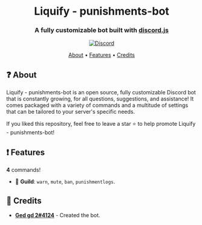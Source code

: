<h1 align="center">
  <br>
  Liquify - punishments-bot
  <br>
</h1>

<h3 align=center>A fully customizable bot built with <a href=https://github.com/discordjs/discord.js>discord.js</a></h3>


<div align=center>

 [![Discord](https://img.shields.io/discord/658113349384667198.svg?label=&logo=discord&logoColor=ffffff&color=7389D8&labelColor=6A7EC2)](https://discord.gg/liquifymc)
  
</div>

<p align="center">
  <a href="#about">About</a>
  •
  <a href="#Features">Features</a>
  •
  <a href="#credits">Credits</a>
</p>

## ❓ About

Liquify - punishments-bot is an open source, fully customizable Discord bot that is constantly growing, for all questions, suggestions, and assistance! It comes packaged with a variety of commands and a multitude of settings that can be tailored to your server's specific needs.

If you liked this repository, feel free to leave a star ⭐ to help promote Liquify - punishments-bot!

## ❗ Features

**4** commands!

*   💬  **Guild**: `warn`, `mute`, `ban`, `punishmentlogs`.

## 📜 Credits
* **[Ged gd 2#4124](https://github.com/gdalia23)** - Created the bot.


